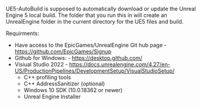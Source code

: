 UE5-AutoBuild is supposed to automatically download or update the Unreal Engine 5 local build. The folder that you run this in will create an UnrealEngine folder in the current directory for the UE5 files and build. 

Requirments:
- Have access to the EpicGames/UnrealEngine Git hub page - https://github.com/EpicGames/Signup
- Github for Windows: - https://desktop.github.com/
- Visiual Studio 2022 - https://docs.unrealengine.com/4.27/en-US/ProductionPipelines/DevelopmentSetup/VisualStudioSetup/
  - C++ profiling tools
  - C++ AddressSanitizer (optional)
  - Windows 10 SDK (10.0.18362 or newer)
  - Unreal Engine Installer
